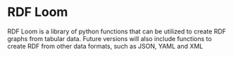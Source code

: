 RDF Loom
=============================
RDF Loom is a library of python functions that can be utilized to create RDF graphs from tabular data. 
Future versions will also include functions to create RDF from other data formats, such as JSON, YAML and XML
